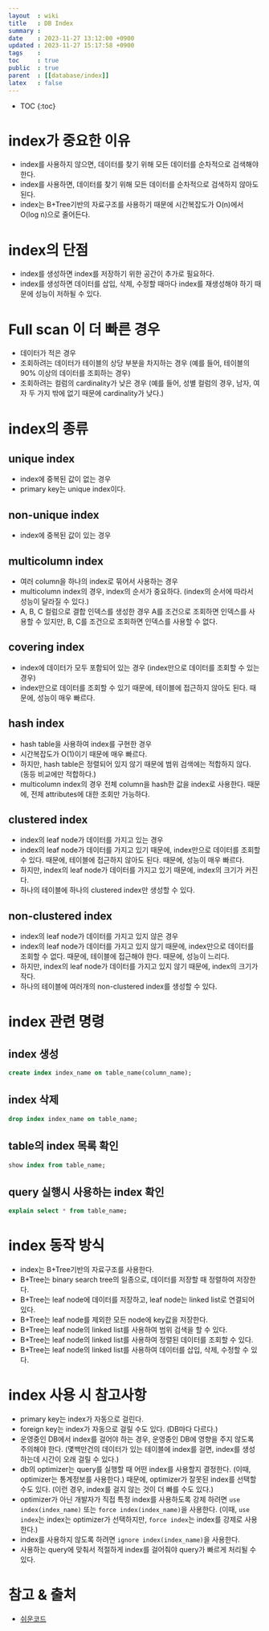 ```yaml
---
layout  : wiki
title   : DB Index
summary : 
date    : 2023-11-27 13:12:00 +0900
updated : 2023-11-27 15:17:58 +0900
tags    : 
toc     : true
public  : true
parent  : [[database/index]]
latex   : false
---
```

* TOC
{:toc}

# index가 중요한 이유
- index를 사용하지 않으면, 데이터를 찾기 위해 모든 데이터를 순차적으로 검색해야 한다.
- index를 사용하면, 데이터를 찾기 위해 모든 데이터를 순차적으로 검색하지 않아도 된다.
- index는 B+Tree기반의 자료구조를 사용하기 때문에 시간복잡도가 O(n)에서 O(log n)으로 줄어든다.

# index의 단점
- index를 생성하면 index를 저장하기 위한 공간이 추가로 필요하다.
- index를 생성하면 데이터를 삽입, 삭제, 수정할 때마다 index를 재생성해야 하기 때문에 성능이 저하될 수 있다.

# Full scan 이 더 빠른 경우
- 데이터가 적은 경우
- 조회하려는 데이터가 테이블의 상당 부분을 차지하는 경우 (예를 들어, 테이블의 90% 이상의 데이터를 조회하는 경우)
- 조회하려는 컬럼의 cardinality가 낮은 경우 (예를 들어, 성별 컬럼의 경우, 남자, 여자 두 가지 밖에 없기 때문에 cardinality가 낮다.)

# index의 종류
## unique index
- index에 중복된 값이 없는 경우
- primary key는 unique index이다.

## non-unique index
- index에 중복된 값이 있는 경우

## multicolumn index
- 여러 column을 하나의 index로 묶어서 사용하는 경우
- multicolumn index의 경우, index의 순서가 중요하다. (index의 순서에 따라서 성능이 달라질 수 있다.)
- A, B, C 컬럼으로 결합 인덱스를 생성한 경우 A를 조건으로 조회하면 인덱스를 사용할 수 있지만, B, C를 조건으로 조회하면 인덱스를 사용할 수 없다.

## covering index
- index에 데이터가 모두 포함되어 있는 경우 (index만으로 데이터를 조회할 수 있는 경우)
- index만으로 데이터를 조회할 수 있기 때문에, 테이블에 접근하지 않아도 된다. 때문에, 성능이 매우 빠르다.

## hash index
- hash table을 사용하여 index를 구현한 경우
- 시간복잡도가 O(1)이기 때문에 매우 빠르다.
- 하지만, hash table은 정렬되어 있지 않기 때문에 범위 검색에는 적합하지 않다. (동등 비교에만 적합하다.)
- multicolumn index의 경우 전체 column을 hash한 값을 index로 사용한다. 때문에, 전제 attributes에 대한 조회만 가능하다.

## clustered index
- index의 leaf node가 데이터를 가지고 있는 경우
- index의 leaf node가 데이터를 가지고 있기 때문에, index만으로 데이터를 조회할 수 있다. 때문에, 테이블에 접근하지 않아도 된다. 때문에, 성능이 매우 빠르다.
- 하지만, index의 leaf node가 데이터를 가지고 있기 때문에, index의 크기가 커진다.
- 하나의 테이블에 하나의 clustered index만 생성할 수 있다.

## non-clustered index
- index의 leaf node가 데이터를 가지고 있지 않은 경우
- index의 leaf node가 데이터를 가지고 있지 않기 때문에, index만으로 데이터를 조회할 수 없다. 때문에, 테이블에 접근해야 한다. 때문에, 성능이 느리다.
- 하지만, index의 leaf node가 데이터를 가지고 있지 않기 때문에, index의 크기가 작다.
- 하나의 테이블에 여러개의 non-clustered index를 생성할 수 있다.


# index 관련 명령
## index 생성
```sql
create index index_name on table_name(column_name);
```

## index 삭제
```sql
drop index index_name on table_name;
```

## table의 index 목록 확인
```sql
show index from table_name;
```

## query 실행시 사용하는 index 확인
```sql
explain select * from table_name;
```

# index 동작 방식
- index는 B+Tree기반의 자료구조를 사용한다.
- B+Tree는 binary search tree의 일종으로, 데이터를 저장할 때 정렬하여 저장한다.
- B+Tree는 leaf node에 데이터를 저장하고, leaf node는 linked list로 연결되어 있다.
- B+Tree는 leaf node를 제외한 모든 node에 key값을 저장한다.
- B+Tree는 leaf node의 linked list를 사용하여 범위 검색을 할 수 있다.
- B+Tree는 leaf node의 linked list를 사용하여 정렬된 데이터를 조회할 수 있다.
- B+Tree는 leaf node의 linked list를 사용하여 데이터를 삽입, 삭제, 수정할 수 있다.


# index 사용 시 참고사항
- primary key는 index가 자동으로 걸린다.
- foreign key는 index가 자동으로 걸릴 수도 있다. (DB마다 다르다.)
- 운영중인 DB에서 index를 걸어야 하는 경우, 운영중인 DB에 영향을 주지 않도록 주의해야 한다. (몇백만건의 데이터가 있는 테이블에 index를 걸면, index를 생성하는데 시간이 오래 걸릴 수 있다.)
- db의 optimizer는 query를 실행할 때 어떤 index를 사용할지 결정한다. (이때, optimizer는 통계정보를 사용한다.) 때문에, optimizer가 잘못된 index를 선택할 수도 있다. (이런 경우, index를 걸지 않는 것이 더 빠를 수도 있다.)
- optimizer가 아닌 개발자가 직접 특정 index를 사용하도록 강제 하려면 `use index(index_name)` 또는 `force index(index_name)`을 사용한다. (이때, `use index`는 index는 optimizer가 선택하지만, `force index`는 index를 강제로 사용한다.)
- index를 사용하지 않도록 하려면 `ignore index(index_name)`을 사용한다.
- 사용하는 query에 맞춰서 적절하게 index를 걸어줘야 query가 빠르게 처리될 수 있다.

  
# 참고 & 출처
* [쉬운코드](https://www.youtube.com/@ez.)

